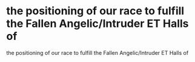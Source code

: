 # the positioning of our race to fulfill the Fallen Angelic/Intruder ET Halls of

the positioning of our race to fulfill the Fallen Angelic/Intruder ET Halls of